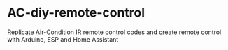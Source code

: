 # AC-diy-remote-control
Replicate Air-Condition IR remote control codes and create remote control with Arduino, ESP and  Home Assistant
